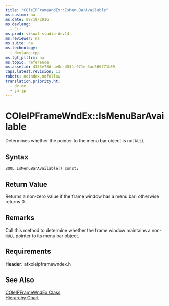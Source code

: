 ```yaml
---
title: "COleIPFrameWndEx::IsMenuBarAvailable"
ms.custom: na
ms.date: 09/19/2016
ms.devlang: 
  - C++
ms.prod: visual-studio-dev14
ms.reviewer: na
ms.suite: na
ms.technology: 
  - devlang-cpp
ms.tgt_pltfrm: na
ms.topic: reference
ms.assetid: 4353e73d-ae0e-4531-971e-3ac266771b09
caps.latest.revision: 11
robots: noindex,nofollow
translation.priority.ht: 
  - de-de
  - ja-jp
---
```

# COleIPFrameWndEx::IsMenuBarAvailable
Determines whether the pointer to the menu bar object is not `NULL`  
  
## Syntax  
  
```  
BOOL IsMenuBarAvailable() const;  
```  
  
## Return Value  
 Returns a non-zero value if the frame window has a menu bar; otherwise returns 0.  
  
## Remarks  
 Call this method to determine whether the frame window maintains a non-`NULL` pointer to its menu bar object.  
  
## Requirements  
 **Header:** afxoleipframewndex.h  
  
## See Also  
 [COleIPFrameWndEx Class](../vs140/COleIPFrameWndEx-Class.md)   
 [Hierarchy Chart](../vs140/Hierarchy-Chart.md)